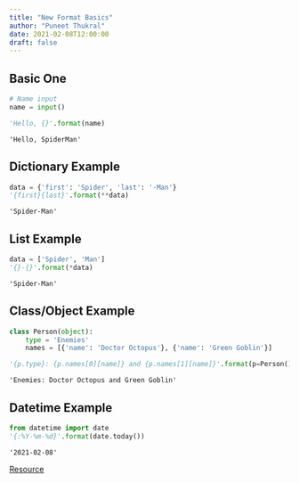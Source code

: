 ```yaml
---
title: "New Format Basics"
author: "Puneet Thukral"
date: 2021-02-08T12:00:00
draft: false
---
```


## Basic One


```python
# Name input
name = input()
```


```python
'Hello, {}'.format(name)
```




    'Hello, SpiderMan'



## Dictionary Example


```python
data = {'first': 'Spider', 'last': '-Man'}
'{first}{last}'.format(**data)
```




    'Spider-Man'



## List Example


```python
data = ['Spider', 'Man']
'{}-{}'.format(*data)
```




    'Spider-Man'



## Class/Object Example


```python
class Person(object):
    type = 'Enemies'
    names = [{'name': 'Doctor Octopus'}, {'name': 'Green Goblin'}]

'{p.type}: {p.names[0][name]} and {p.names[1][name]}'.format(p=Person()) 
```




    'Enemies: Doctor Octopus and Green Goblin'



## Datetime Example


```python
from datetime import date
'{:%Y-%m-%d}'.format(date.today())
```




    '2021-02-08'



[Resource](https://pyformat.info/)
